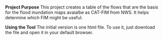**Project Purpose** This project creates a table of the flows that are the basis for the flood inundation maps avaialbe as CAT-FIM from NWS. It helps determine which FIM might be useful.

**Using the Tool** The initial version is one html file. To use it, just download the file and open it in your default browser.

